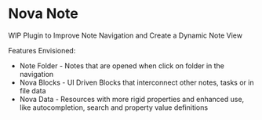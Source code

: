 # Nova Note

WIP Plugin to Improve Note Navigation and Create a Dynamic Note View

Features Envisioned:

- Note Folder - Notes that are opened when click on folder in the navigation
- Nova Blocks - UI Driven Blocks that interconnect other notes, tasks or in file data
- Nova Data - Resources with more rigid properties and enhanced use, like autocompletion, search and property value definitions
